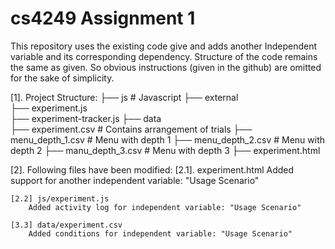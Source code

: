 # cs4249 Assignment 1
This repository uses the existing code give and adds another Independent variable and its corresponding dependency. Structure of the code remains the same as given. So obvious instructions (given in the github) are omitted for the sake of simplicity.

[1]. Project Structure:
    ├── js                      # Javascript
         ├── external          
         ├── experiment.js    
         ├── experiment-tracker.js
    ├── data           
         ├── experiment.csv     # Contains arrangement of trials
         ├── menu_depth_1.csv   # Menu with depth 1
         ├── menu_depth_2.csv   # Menu with depth 2
         ├── manu_depth_3.csv   # Menu with depth 3
    ├── experiment.html    


[2]. Following files have been modified:
	[2.1]. experiment.html
		Added support for another independent variable: "Usage Scenario"

	[2.2] js/experiment.js
		Added activity log for independent variable: "Usage Scenario"

	[3.3] data/experiment.csv
		Added conditions for independent variable: "Usage Scenario"
		

